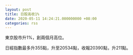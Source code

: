 ```yaml
---
layout: post
title: 日股高收1%
date: 2020-05-11 14:24:21.000000000 +08:00
categories: rss
---
```


東京股市升1%，創兩個月高位。

日經指數最多升355點，升至20534點，收報20390點，升211點。
